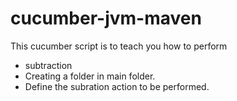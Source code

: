 cucumber-jvm-maven
==================

This cucumber script is to teach you how to perform
* subtraction
* Creating a folder in main folder.
* Define the subration action to be performed.
